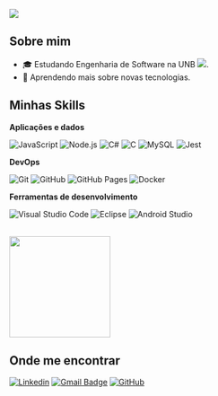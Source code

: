 ![](https://komarev.com/ghpvc/?username=JoaoEduardoP&color=006bed)

## Sobre mim

- 🎓 Estudando Engenharia de Software na UNB ![]([https://avatars.githubusercontent.com/u/78875892?v=4](http://repositoriocovid19.unb.br/wp-content/uploads/2020/03/cropped-Logo_UnB_pequena-5.png)).
- 🌱 Aprendendo mais sobre novas tecnologias.

## Minhas Skills

**Aplicações e dados**

![JavaScript](https://img.shields.io/badge/-JavaScript-333333?style=flat&logo=javascript)
![Node.js](https://img.shields.io/badge/Node.js-5FA04E.svg?style=for-the-badge&logo=nodedotjs&logoColor=white)
![C#](https://img.shields.io/badge/C#-512BD4.svg?style=for-the-badge&logo=C#&logoColor=white)
![C](https://img.shields.io/badge/C-A8B9CC.svg?style=for-the-badge&logo=C&logoColor=black)
![MySQL](https://img.shields.io/badge/-MySQL-333333?style=flat&logo=mysql)
![Jest](https://img.shields.io/badge/-Jest-333333?style=flat&logo=jest)

**DevOps**

![Git](https://img.shields.io/badge/-Git-333333?style=flat&logo=git)
![GitHub](https://img.shields.io/badge/-GitHub-333333?style=flat&logo=github)
![GitHub Pages](https://img.shields.io/badge/GitHub%20Pages-222222.svg?style=for-the-badge&logo=GitHub-Pages&logoColor=white)
![Docker](https://img.shields.io/badge/-Docker-333333?style=flat&logo=docker)

**Ferramentas de desenvolvimento**

![Visual Studio Code](https://img.shields.io/badge/-Visual%20Studio%20Code-333333?style=flat&logo=visual-studio-code&logoColor=007ACC)
![Eclipse](https://img.shields.io/badge/-Eclipse-333333?style=flat&logo=eclipse-ide&logoColor=2C2255)
![Android Studio](https://img.shields.io/badge/Android%20Studio-3DDC84.svg?style=for-the-badge&logo=Android-Studio&logoColor=white)

<br/>

<a href="https://github.com/JoaoEduardoP" title="Perfil do João Eduardo">
  <img height="180em" src="https://github-readme-stats.vercel.app/api?username=JoaoEduardoP&theme=dracula&show_icons=true" />
</a>

## Onde me encontrar

[![Linkedin](https://img.shields.io/badge/-username-blue?style=flat-square&logo=Linkedin&logoColor=white&link=www.linkedin.com/in/joão-eduardo-pereira-rabelo-5a4147252)](www.linkedin.com/in/joão-eduardo-pereira-rabelo-5a4147252)
[![Gmail Badge](https://img.shields.io/badge/-je.rabelo60@gmail.com-006bed?style=flat-square&logo=Gmail&logoColor=white&link=mailto:joaoeduardopereira@yahoo.com.br)](mailto:joaoeduardopereira@yahoo.com.br)
[![GitHub](https://img.shields.io/github/followers/iuricode?label=follow&style=social)](https://github.com/JoaoEduardoP)
